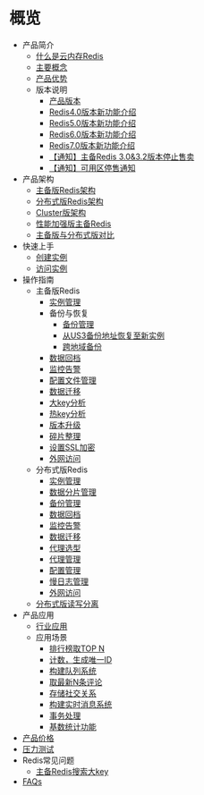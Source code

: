 # 概览

* 产品简介
    * [什么是云内存Redis](/uredis/product/concepts)
    * [主要概念](/uredis/product/terminology)
    * [产品优势](/uredis/product/superiority)
    * 版本说明
        * [产品版本](/uredis/product/version0)
        * [Redis4.0版本新功能介绍](/uredis/product/version)
        * [Redis5.0版本新功能介绍](/uredis/product/version5)
        * [Redis6.0版本新功能介绍](/uredis/product/version6)
        * [Redis7.0版本新功能介绍](/uredis/product/version7)
        * [【通知】主备Redis 3.0&3.2版本停止售卖](/uredis/product/notice)
        * [【通知】可用区停售通知](/uredis/product/stopsell)
* 产品架构
    * [主备版Redis架构](/uredis/architecture/uredis)
    * [分布式版Redis架构](/uredis/architecture/udredis)
    * [Cluster版架构](/uredis/architecture/cluster)
    * [性能加强版主备Redis](/uredis/architecture/highperformanceuredis)
    * [主备版与分布式版对比](/uredis/architecture/difference)
* 快速上手
    * [创建实例](/uredis/fast/create)
    * [访问实例](/uredis/fast/access)
* 操作指南
    * 主备版Redis
       * [实例管理](/uredis/guide/instance)
       * 备份与恢复
           * [备份管理](/uredis/guide/backup)
           * [从US3备份地址恢复至新实例](/uredis/guide/us3backup)
           * [跨地域备份](/uredis/guide/cross_region_backup)
       * [数据回档](/uredis/guide/aofrollback)
       * [监控告警](/uredis/guide/monitor)
       * [配置文件管理](/uredis/guide/config)
       * [数据迁移](/uredis/guide/migration)
       * [大key分析](/uredis/guide/bigkey)
       * [热key分析](/uredis/guide/hotkey)
       * [版本升级](/uredis/guide/upgrade)
       * [碎片整理](/uredis/guide/defrag)
       * [设置SSL加密](/uredis/guide/ssl)
       * [外网访问](/uredis/guide/publicip)
    * 分布式版Redis
       * [实例管理](/uredis/guide/clusterinstance)
       * [数据分片管理](/uredis/guide/clustershard)
       * [备份管理](/uredis/guide/clusterbackup)
       * [数据回档](/uredis/guide/clusteraofrollback)
       * [监控告警](/uredis/guide/clustermonitor)
       * [数据迁移](/uredis/guide/clustermigration) 
       * [代理选型](/uredis/guide/proxyselect)  
       * [代理管理](/uredis/guide/proxymanage)
       * [配置管理](/uredis/guide/udredisconfig)  
       * [慢日志管理](/uredis/guide/slowlogmanage)
       * [外网访问](/uredis/guide/proxypublic)
    * [分布式版读写分离](/uredis/guide/rwmode)
* 产品应用
    * [行业应用](/uredis/situation/industry)
    * 应用场景
        * [排行榜取TOP N](/uredis/situation/application/topn)
        * [计数，生成唯一ID](/uredis/situation/application/count)
        * [构建队列系统](/uredis/situation/application/queue)
        * [取最新N条评论](/uredis/situation/application/comment)
        * [存储社交关系](/uredis/situation/application/relation)
        * [构建实时消息系统](/uredis/situation/application/message)
        * [事务处理](/uredis/situation/application/affair)
        * [基数统计功能](/uredis/situation/application/statistics)
* [产品价格](/uredis/price)
* [压力测试](/uredis/test)
* Redis常见问题
    * [主备Redis搜索大key](/uredis/ops/bigkey)
* [FAQs](/uredis/faqs)
    
